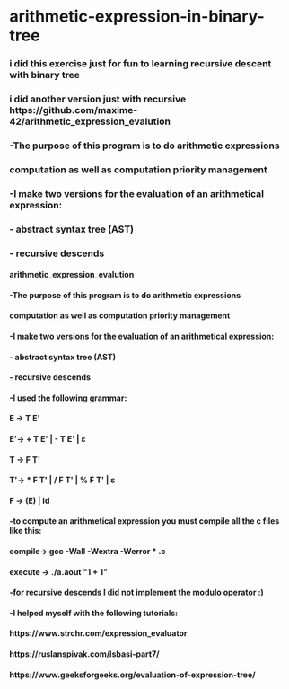 # arithmetic-expression-in-binary-tree
<h3> i did this exercise just for fun to learning recursive descent with binary tree</h3>
<h3> i did another version just with recursive https://github.com/maxime-42/arithmetic_expression_evalution </h3>

<h3>-The purpose of this program is to do arithmetic expressions</h3>
<h3> computation as well as computation priority management</h3>

<h3> -I make two versions for the evaluation of an arithmetical expression:</h3>
<h3> - abstract syntax tree (AST)</h3>
<h3> - recursive descends</h3>


<h4>arithmetic_expression_evalution</h4>
<h4>-The purpose of this program is to do arithmetic expressions</h4>
<h4>computation as well as computation priority management</h4>

<h4>-I make two versions for the evaluation of an arithmetical expression:</h4>
<h4>- abstract syntax tree (AST)</h4>
<h4>- recursive descends</h4>

<h4>-I used the following grammar:</h4>
<h4>E -> T E'</h4>
<h4>E'-> + T E' | - T E' | ε</h4>
<h4>T -> F T'</h4>
<h4>T'-> * F T' | / F T' | % F T' | ε</h4>
<h4>F -> (E) | id</h4>

<h4>-to compute an arithmetical expression you must compile all the c files like this:</h4>
<h4>compile-> gcc -Wall -Wextra -Werror * .c</h4>
<h4>execute -> ./a.aout "1 + 1"</h4>

<h4>-for recursive descends I did not implement the modulo operator :)</h4>

<h4>-I helped myself with the following tutorials:</h4>
<h4>https://www.strchr.com/expression_evaluator</h4>
<h4>https://ruslanspivak.com/lsbasi-part7/</h4>
<h4>https://www.geeksforgeeks.org/evaluation-of-expression-tree/</h4>
